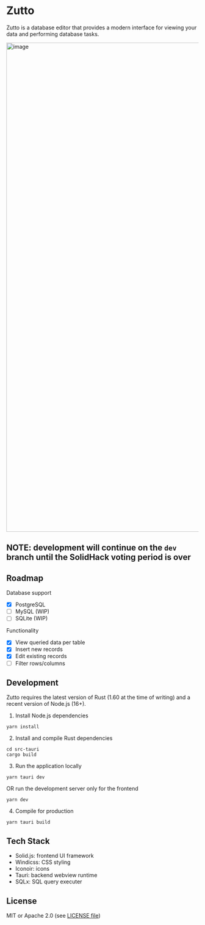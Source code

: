 # Zutto

Zutto is a database editor that provides a modern interface for viewing your data and performing database tasks.

<img width="1282" alt="image" src="https://user-images.githubusercontent.com/30360288/162862447-bbce11dc-bb04-4523-91a8-f316df48f66f.png">

## NOTE: development will continue on the `dev` branch until the SolidHack voting period is over

## Roadmap

Database support

- [x] PostgreSQL
- [ ] MySQL (WIP)
- [ ] SQLite (WIP)

Functionality

- [x] View queried data per table
- [x] Insert new records
- [x] Edit existing records
- [ ] Filter rows/columns

## Development

Zutto requires the latest version of Rust (1.60 at the time of writing) and a recent version of Node.js (16+).

1. Install Node.js dependencies

```
yarn install
```

2. Install and compile Rust dependencies

```
cd src-tauri
cargo build
```

3. Run the application locally

```
yarn tauri dev
```

OR run the development server only for the frontend

```
yarn dev
```

4. Compile for production

```
yarn tauri build
```

## Tech Stack

- Solid.js: frontend UI framework
- Windicss: CSS styling
- Iconoir: icons
- Tauri: backend webview runtime
- SQLx: SQL query executer

## License

MIT or Apache 2.0 (see [LICENSE file](https://github.com/DanielHZhang/zutto/blob/main/LICENSE))
